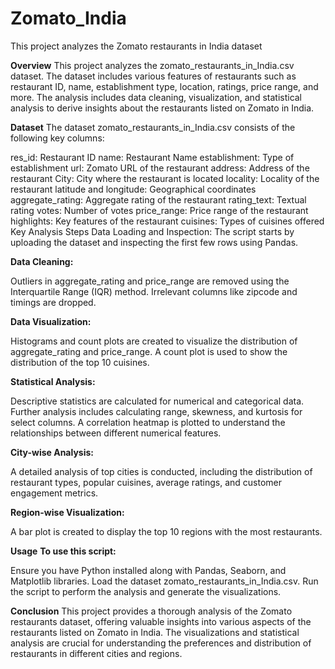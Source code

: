 # Zomato_India
This project analyzes the Zomato restaurants in India dataset

**Overview**
This project analyzes the zomato_restaurants_in_India.csv dataset. The dataset includes various features of restaurants such as restaurant ID, name, establishment type, location, ratings, price range, and more. The analysis includes data cleaning, visualization, and statistical analysis to derive insights about the restaurants listed on Zomato in India.

**Dataset**
The dataset zomato_restaurants_in_India.csv consists of the following key columns:

res_id: Restaurant ID
name: Restaurant Name
establishment: Type of establishment
url: Zomato URL of the restaurant
address: Address of the restaurant
City: City where the restaurant is located
locality: Locality of the restaurant
latitude and longitude: Geographical coordinates
aggregate_rating: Aggregate rating of the restaurant
rating_text: Textual rating
votes: Number of votes
price_range: Price range of the restaurant
highlights: Key features of the restaurant
cuisines: Types of cuisines offered
Key Analysis Steps
Data Loading and Inspection: The script starts by uploading the dataset and inspecting the first few rows using Pandas.

**Data Cleaning:**

Outliers in aggregate_rating and price_range are removed using the Interquartile Range (IQR) method.
Irrelevant columns like zipcode and timings are dropped.

**Data Visualization:**

Histograms and count plots are created to visualize the distribution of aggregate_rating and price_range.
A count plot is used to show the distribution of the top 10 cuisines.

**Statistical Analysis:**

Descriptive statistics are calculated for numerical and categorical data.
Further analysis includes calculating range, skewness, and kurtosis for select columns.
A correlation heatmap is plotted to understand the relationships between different numerical features.

**City-wise Analysis:**

A detailed analysis of top cities is conducted, including the distribution of restaurant types, popular cuisines, average ratings, and customer engagement metrics.

**Region-wise Visualization:**

A bar plot is created to display the top 10 regions with the most restaurants.

****Usage****
**To use this script:**

Ensure you have Python installed along with Pandas, Seaborn, and Matplotlib libraries.
Load the dataset zomato_restaurants_in_India.csv.
Run the script to perform the analysis and generate the visualizations.

**Conclusion**
This project provides a thorough analysis of the Zomato restaurants dataset, offering valuable insights into various aspects of the restaurants listed on Zomato in India. The visualizations and statistical analysis are crucial for understanding the preferences and distribution of restaurants in different cities and regions.
